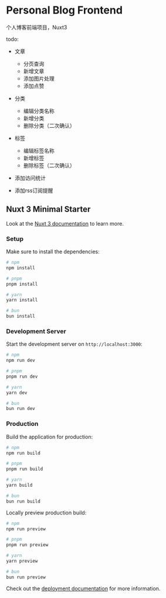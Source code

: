 # Personal Blog Frontend

个人博客前端项目，Nuxt3

todo:

- 文章

  - 分页查询
  - 新增文章
  - 添加图片处理
  - 添加点赞

- 分类

  - 编辑分类名称
  - 新增分类
  - 删除分类（二次确认）

- 标签

  - 编辑标签名称
  - 新增标签
  - 删除标签（二次确认）

- 添加访问统计
- 添加rss订阅提醒

## Nuxt 3 Minimal Starter

Look at the [Nuxt 3 documentation](https://nuxt.com/docs/getting-started/introduction) to learn more.

### Setup

Make sure to install the dependencies:

```bash
# npm
npm install

# pnpm
pnpm install

# yarn
yarn install

# bun
bun install
```

### Development Server

Start the development server on `http://localhost:3000`:

```bash
# npm
npm run dev

# pnpm
pnpm run dev

# yarn
yarn dev

# bun
bun run dev
```

### Production

Build the application for production:

```bash
# npm
npm run build

# pnpm
pnpm run build

# yarn
yarn build

# bun
bun run build
```

Locally preview production build:

```bash
# npm
npm run preview

# pnpm
pnpm run preview

# yarn
yarn preview

# bun
bun run preview
```

Check out the [deployment documentation](https://nuxt.com/docs/getting-started/deployment) for more information.
